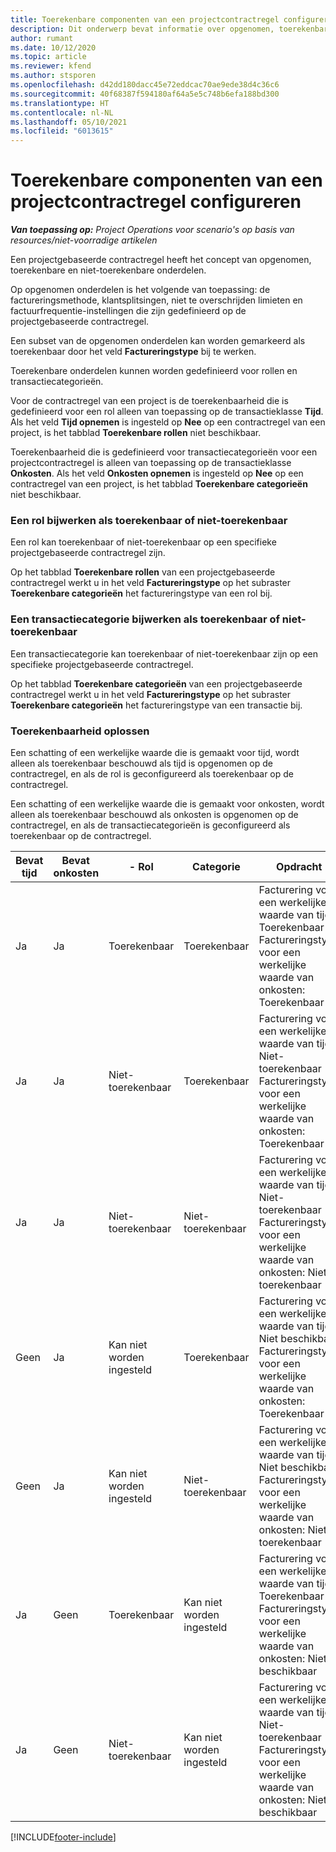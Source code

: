 ```yaml
---
title: Toerekenbare componenten van een projectcontractregel configureren
description: Dit onderwerp bevat informatie over opgenomen, toerekenbare en niet-toerekenbare onderdelen op contractregels.
author: rumant
ms.date: 10/12/2020
ms.topic: article
ms.reviewer: kfend
ms.author: stsporen
ms.openlocfilehash: d42dd180dacc45e72eddcac70ae9ede38d4c36c6
ms.sourcegitcommit: 40f68387f594180af64a5e5c748b6efa188bd300
ms.translationtype: HT
ms.contentlocale: nl-NL
ms.lasthandoff: 05/10/2021
ms.locfileid: "6013615"
---
```

# <a name="configure-chargeable-components-of-a-project-contract-line"></a>Toerekenbare componenten van een projectcontractregel configureren

_**Van toepassing op:** Project Operations voor scenario's op basis van resources/niet-voorradige artikelen_

Een projectgebaseerde contractregel heeft het concept van opgenomen, toerekenbare en niet-toerekenbare onderdelen.

Op opgenomen onderdelen is het volgende van toepassing: de factureringsmethode, klantsplitsingen, niet te overschrijden limieten en factuurfrequentie-instellingen die zijn gedefinieerd op de projectgebaseerde contractregel.

Een subset van de opgenomen onderdelen kan worden gemarkeerd als toerekenbaar door het veld **Factureringstype** bij te werken.

Toerekenbare onderdelen kunnen worden gedefinieerd voor rollen en transactiecategorieën.

Voor de contractregel van een project is de toerekenbaarheid die is gedefinieerd voor een rol alleen van toepassing op de transactieklasse **Tijd**. Als het veld **Tijd opnemen** is ingesteld op **Nee** op een contractregel van een project, is het tabblad **Toerekenbare rollen** niet beschikbaar.

Toerekenbaarheid die is gedefinieerd voor transactiecategorieën voor een projectcontractregel is alleen van toepassing op de transactieklasse **Onkosten**. Als het veld **Onkosten opnemen** is ingesteld op **Nee** op een contractregel van een project, is het tabblad **Toerekenbare categorieën** niet beschikbaar.

### <a name="update-a-role-to-be-chargeable-or-non-chargeable"></a>Een rol bijwerken als toerekenbaar of niet-toerekenbaar

Een rol kan toerekenbaar of niet-toerekenbaar op een specifieke projectgebaseerde contractregel zijn.

Op het tabblad **Toerekenbare rollen** van een projectgebaseerde contractregel werkt u in het veld **Factureringstype** op het subraster **Toerekenbare categorieën** het factureringstype van een rol bij.

### <a name="update-a-transaction-category-to-be-chargeable-or-non-chargeable"></a>Een transactiecategorie bijwerken als toerekenbaar of niet-toerekenbaar

Een transactiecategorie kan toerekenbaar of niet-toerekenbaar zijn op een specifieke projectgebaseerde contractregel.

Op het tabblad **Toerekenbare categorieën** van een projectgebaseerde contractregel werkt u in het veld **Factureringstype** op het subraster **Toerekenbare categorieën** het factureringstype van een transactie bij.

### <a name="resolve-chargeability"></a>Toerekenbaarheid oplossen

Een schatting of een werkelijke waarde die is gemaakt voor tijd, wordt alleen als toerekenbaar beschouwd als tijd is opgenomen op de contractregel, en als de rol is geconfigureerd als toerekenbaar op de contractregel.

Een schatting of een werkelijke waarde die is gemaakt voor onkosten, wordt alleen als toerekenbaar beschouwd als onkosten is opgenomen op de contractregel, en als de transactiecategorieën is geconfigureerd als toerekenbaar op de contractregel.

| Bevat tijd | Bevat onkosten | - Rol | Categorie | Opdracht |
| --- | --- | --- | --- | --- |
| Ja | Ja | Toerekenbaar | Toerekenbaar | Facturering voor een werkelijke waarde van tijd: Toerekenbaar </br>Factureringstype voor een werkelijke waarde van onkosten: Toerekenbaar |
| Ja | Ja | Niet-toerekenbaar | Toerekenbaar | Facturering voor een werkelijke waarde van tijd: Niet-toerekenbaar </br>Factureringstype voor een werkelijke waarde van onkosten: Toerekenbaar |
| Ja | Ja | Niet-toerekenbaar | Niet-toerekenbaar | Facturering voor een werkelijke waarde van tijd: Niet-toerekenbaar </br>Factureringstype voor een werkelijke waarde van onkosten: Niet-toerekenbaar |
| Geen | Ja | Kan niet worden ingesteld | Toerekenbaar | Facturering voor een werkelijke waarde van tijd: Niet beschikbaar </br>Factureringstype voor een werkelijke waarde van onkosten: Toerekenbaar |
| Geen | Ja | Kan niet worden ingesteld | Niet-toerekenbaar | Facturering voor een werkelijke waarde van tijd: Niet beschikbaar </br>Factureringstype voor een werkelijke waarde van onkosten: Niet-toerekenbaar |
| Ja | Geen | Toerekenbaar | Kan niet worden ingesteld | Facturering voor een werkelijke waarde van tijd: Toerekenbaar </br>Factureringstype voor een werkelijke waarde van onkosten: Niet beschikbaar |
| Ja | Geen | Niet-toerekenbaar | Kan niet worden ingesteld | Facturering voor een werkelijke waarde van tijd: Niet-toerekenbaar </br> Factureringstype voor een werkelijke waarde van onkosten: Niet beschikbaar |


[!INCLUDE[footer-include](../includes/footer-banner.md)]
